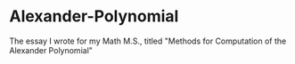 # Alexander-Polynomial
The essay I wrote for my Math M.S., titled "Methods for Computation of the Alexander Polynomial"
